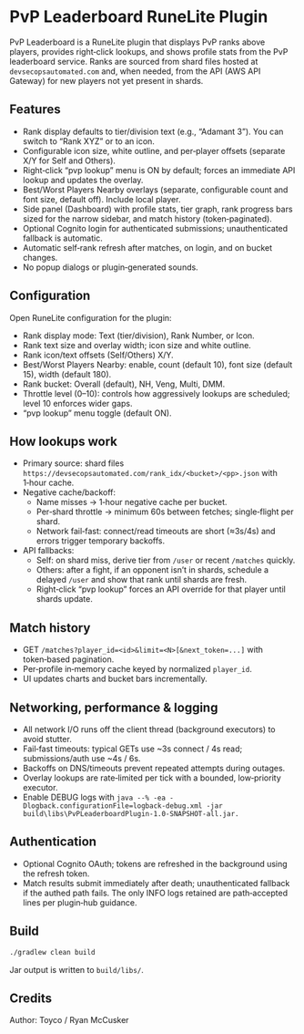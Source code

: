 # PvP Leaderboard RuneLite Plugin

PvP Leaderboard is a RuneLite plugin that displays PvP ranks above players, provides right‑click lookups, and shows profile stats from the PvP leaderboard service. Ranks are sourced from shard files hosted at `devsecopsautomated.com` and, when needed, from the API (AWS API Gateway) for new players not yet present in shards.


## Features
- Rank display defaults to tier/division text (e.g., “Adamant 3”). You can switch to “Rank XYZ” or to an icon.
- Configurable icon size, white outline, and per‑player offsets (separate X/Y for Self and Others).
- Right‑click “pvp lookup” menu is ON by default; forces an immediate API lookup and updates the overlay.
- Best/Worst Players Nearby overlays (separate, configurable count and font size, default off). Include local player.
- Side panel (Dashboard) with profile stats, tier graph, rank progress bars sized for the narrow sidebar, and match history (token‑paginated).
- Optional Cognito login for authenticated submissions; unauthenticated fallback is automatic.
- Automatic self‑rank refresh after matches, on login, and on bucket changes.
- No popup dialogs or plugin‑generated sounds.

## Configuration
Open RuneLite configuration for the plugin:
- Rank display mode: Text (tier/division), Rank Number, or Icon.
- Rank text size and overlay width; icon size and white outline.
- Rank icon/text offsets (Self/Others) X/Y.
- Best/Worst Players Nearby: enable, count (default 10), font size (default 15), width (default 180).
- Rank bucket: Overall (default), NH, Veng, Multi, DMM.
- Throttle level (0–10): controls how aggressively lookups are scheduled; level 10 enforces wider gaps.
- “pvp lookup” menu toggle (default ON).

## How lookups work
- Primary source: shard files `https://devsecopsautomated.com/rank_idx/<bucket>/<pp>.json` with 1‑hour cache.
- Negative cache/backoff:
  - Name misses → 1‑hour negative cache per bucket.
  - Per‑shard throttle → minimum 60s between fetches; single‑flight per shard.
  - Network fail‑fast: connect/read timeouts are short (≈3s/4s) and errors trigger temporary backoffs.
- API fallbacks:
  - Self: on shard miss, derive tier from `/user` or recent `/matches` quickly.
  - Others: after a fight, if an opponent isn’t in shards, schedule a delayed `/user` and show that rank until shards are fresh.
  - Right‑click “pvp lookup” forces an API override for that player until shards update.

## Match history
- GET `/matches?player_id=<id>&limit=<N>[&next_token=...]` with token‑based pagination.
- Per‑profile in‑memory cache keyed by normalized `player_id`.
- UI updates charts and bucket bars incrementally.

## Networking, performance & logging
- All network I/O runs off the client thread (background executors) to avoid stutter.
- Fail‑fast timeouts: typical GETs use ~3s connect / 4s read; submissions/auth use ~4s / 6s.
- Backoffs on DNS/timeouts prevent repeated attempts during outages.
- Overlay lookups are rate‑limited per tick with a bounded, low‑priority executor.
- Enable DEBUG logs with `java --% -ea -Dlogback.configurationFile=logback-debug.xml -jar build\libs\PvPLeaderboardPlugin-1.0-SNAPSHOT-all.jar.`

## Authentication
- Optional Cognito OAuth; tokens are refreshed in the background using the refresh token.
- Match results submit immediately after death; unauthenticated fallback if the authed path fails. The only INFO logs retained are path‑accepted lines per plugin‑hub guidance.

## Build
```bash
./gradlew clean build
```
Jar output is written to `build/libs/`.

## Credits
Author: Toyco / Ryan McCusker
